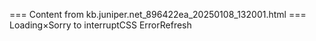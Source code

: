 === Content from kb.juniper.net_896422ea_20250108_132001.html ===
Loading×Sorry to interruptCSS ErrorRefresh
